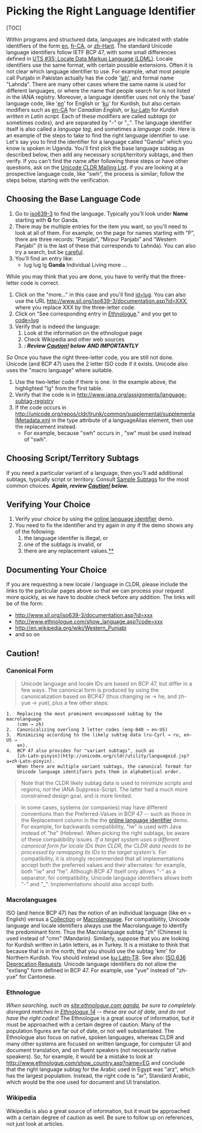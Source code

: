 # Picking the Right Language Identifier

[TOC]

Within programs and structured data, languages are indicated with stable
identifiers of the form
[en](http://unicode.org/cldr/utility/languageid.jsp?a=en),
[fr-CA](http://unicode.org/cldr/utility/languageid.jsp?a=fr-CA), or
[zh-Hant](http://unicode.org/cldr/utility/languageid.jsp?a=zh-Hant&l=en). The
standard Unicode language identifiers follow IETF BCP 47, with some small
differences defined in [UTS #35: Locale Data Markup Language
(LDML)](http://www.unicode.org/reports/tr35/). Locale identifiers use the same
format, with certain possible extensions.
Often it is not clear which language identifier to use. For example, what most
people call Punjabi in Pakistan actually has the code
'[lah](http://unicode.org/cldr/utility/languageid.jsp?a=lah)', and formal name
"Lahnda". There are many other cases where the same name is used for different
languages, or where the name that people search for is not listed in the IANA
registry. Moreover, a language identifier uses not only the 'base' language
code, like '[en](http://unicode.org/cldr/utility/languageid.jsp?a=en)' for
English or '[ku](http://unicode.org/cldr/utility/languageid.jsp?a=ku)' for
Kurdish, but also certain modifiers such as
[en-CA](http://unicode.org/cldr/utility/languageid.jsp?a=en-CA) for *Canadian
English*, or [ku-Latn](http://ku-Latn) for *Kurdish written in Latin script*.
Each of these modifiers are called *subtags* (or sometimes *codes*), and are
separated by "-" or "_". The language identifier itself is also called a
*language tag*, and sometimes a *language code*.
Here is an example of the steps to take to find the right language identifier to
use. Let's say you to find the identifier for a language called "Ganda" which
you know is spoken in Uganda. You'll first pick the base language subtag as
described below, then add any necessary script/territory subtags, and then
verify. If you can't find the name after following these steps or have other
questions, ask on the [Unicode CLDR Mailing
List](http://www.unicode.org/consortium/distlist.html#cldr_list).
If you are looking at a prospective language code, like "swh", the process is
similar; follow the steps below, starting with the verification.

## Choosing the Base Language Code

1.  Go to [iso639-3](http://www-01.sil.org/iso639-3/codes.asp) to find the
    language. Typically you'll look under **Name** starting with **G** for
    Ganda.
2.  There may be multiple entries for the item you want, so you'll need to look
    at all of them. For example, on the page for names starting with “P”, there
    are three records: “Panjabi”, “Mirpur Panjabi” and “Western Panjabi” (it is
    the last of these that corresponds to Lahnda). You can also try a search,
    but be [careful](picking-the-right-language-code.md).
3.  You'll find an entry like:
    *   lug lug lg
        **Ganda** Individual Living more ...

While you may think that you are done, you have to verify that the three-letter
code is correct.

1.  Click on the "more..." in this case and you'll find
    [id=lug](http://www.sil.org/iso639-3/documentation.asp?id=lug). You can also
    use the URL http://www.sil.org/iso639-3/documentation.asp?id=XXX, where you
    replace XXX by the three-letter code.
2.  Click on "See corresponding entry in
    [Ethnologue](http://www.ethnologue.com/show_language.asp?code=lug)." and you
    get to [code=lug](http://www.ethnologue.com/show_language.asp?code=lug)
3.  Verify that is indeed the language:
    1.  Look at the information on the ethnologue page
    2.  Check Wikipedia and other web sources
    3.  ***: Review [Caution!](picking-the-right-language-code.md) below*** ***AND IMPORTANTLY***

*So* Once you have the right three-letter code, you are still not done. Unicode (and BCP 47) uses the 2 letter ISO code if it exists. Unicode also uses the "macro language" where suitable.

1.  Use the two-letter code if there is one. In the example above, the
    highlighted "lg" from the first table.
2.  Verify that the code is in
    <http://www.iana.org/assignments/language-subtag-registry>
3.  If the code occurs in
    <http://unicode.org/repos/cldr/trunk/common/supplemental/supplementalMetadata.xml>
    in the type attribute of a languageAlias element, then use the replacement
    instead.
    *   For example, because "swh" occurs in <languageAlias type="swh"
        replacement="sw"/>, "sw" must be used instead of "swh".

## Choosing Script/Territory Subtags

If you need a particular variant of a language, then you'll add additional
subtags, typically script or territory. Consult [Sample
Subtags](http://unicode.org/cldr/utility/sample_subtags.html) for the most
common choices. ***Again, review [Caution!](picking-the-right-language-code.md)
below.***

## Verifying Your Choice

1.  Verify your choice by using the [online language
    identifier](http://unicode.org/cldr/utility/languageid.jsp) demo.
2.  You need to fix the identifier and try again in *any* if the demo shows any
    of the following:
    1.  the language identifer is illegal, or
    2.  one of the subtags is invalid, or
    3.  there are any replacement
        values.[\*\*](picking-the-right-language-code.md)

## Documenting Your Choice

If you are requesting a new locale / language in CLDR, please include the links
to the particular pages above so that we can process your request more quickly,
as we have to double check before any addition. The links will be of the form:

*   <http://www.sil.org/iso639-3/documentation.asp?id=xxx>
*   <http://www.ethnologue.com/show_language.asp?code=xxx>
*   <http://en.wikipedia.org/wiki/Western_Punjabi>
*   and so on

## Caution!

### Canonical Form

> Unicode language and locale IDs are based on BCP 47, but differ in a few ways.
> The canonical form is produced by using the canonicalization based on BCP47
> (thus changing iw → he, and zh-yue → yue), plus a few other steps:

    1.  Replacing the most prominent encompassed subtag by the macrolanguage
        (cmn → zh)
    2.  Canonicalizing overlong 3 letter codes (eng-840 → en-US)
    3.  Minimizing according to the likely subtag data (ru-Cyrl → ru, en-US →
        en).
    4.  BCP 47 also provides for "variant subtags", such as
        [zh-Latn-pinyin](http://unicode.org/cldr/utility/languageid.jsp?a=zh-Latn-pinyin).
        When there are multiple variant subtags, the canonical format for
        Unicode language identifiers puts them in alphabetical order.

> Note that the CLDR likely subtag data is used to minimize scripts and regions,
> *not* the IANA Suppress-Script. The latter had a much more constrained design
> goal, and is more limited.

> In some cases, systems (or companies) may have different conventions than the
> Preferred-Values in BCP 47 -- such as those in the Replacement column in the
> the [online language
> identifier](http://unicode.org/cldr/utility/languageid.jsp) demo. For example,
> for backwards compatibility, "iw" is used with Java instead of "he" (Hebrew).
> When picking the right subtags, be aware of these compatibility issues. *If a
> target system uses a different canonical form for locale IDs than CLDR, the
> CLDR data needs to be processed by remapping its IDs to the target system's.*
> For compatibility, it is strongly recommended that all implementations accept
> both the preferred values and their alternates: for example, both "iw" and
> "he". Although BCP 47 itself only allows "-" as a separator; for
> compatibility, Unicode language identifiers allows both "-" and "_".
> Implementations should also accept both.

### Macrolanguages

ISO (and hence BCP 47) has the notion of an individual language (like en =
English) versus a [Collection]() or [Macrolanguage](). For compatibility,
Unicode language and locale identifiers always use the Macrolanguage to identify
the predominant form. Thus the Macrolanguage subtag "zh" (Chinese) is used
instead of "cmn" (Mandarin). Similarly, suppose that you are looking for Kurdish
written in Latin letters, as in Turkey. It is a mistake to think that because
that is in the north, that you should use the subtag 'kmr' for Northern Kurdish.
You should instead use [ku-Latn-TR](http://ku-latn/). See also: [ISO 636
Deprecation
Requests](../../development/development-process/design-proposals/iso-636-variants.md).
Unicode language identifiers do not allow the "extlang" form defined in BCP 47.
For example, use "yue" instead of "zh-yue" for Cantonese.

### Ethnologue

*When searching, such as [site:ethnologue.com
ganda](http://www.google.com/search?q=site%3Aethnologue.com+ganda), be sure to
completely disregard matches in [Ethnologue 14](http://www.ethnologue.com/14/)
-- these are out of date, and do not have the right codes!*
The Ethnologue is a great source of information, but it must be approached with
a certain degree of caution. Many of the population figures are far out of date,
or not well substantiated. The Ethnologue also focus on native, spoken
languages, whereas CLDR and many other systems are focused on written language,
for computer UI and document translation, and on fluent speakers (not
necessarily native speakers). So, for example, it would be a mistake to look at
<http://www.ethnologue.com/show_country.asp?name=EG> and conclude that the right
language subtag for the Arabic used in Egypt was "arz", which has the largest
population. Instead, the right code is "ar", Standard Arabic, which would be the
one used for document and UI translation.

### Wikipedia

Wikipedia is also a great source of information, but it must be approached with
a certain degree of caution as well. Be sure to follow up on references, not
just look at articles.
